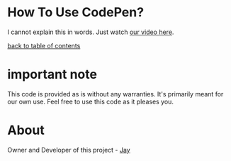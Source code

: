 # How To Use CodePen?

I cannot explain this in words. Just watch [our video here]().

[back to table of contents](readme.md)

# important note 

This code is provided as is without any warranties. It's primarily meant for our own use. Feel free to use this code as it pleases you.

# About

Owner and Developer of this project - [Jay](http://thechalakas.com)